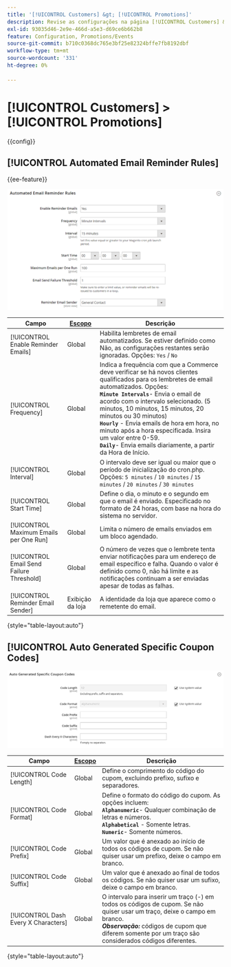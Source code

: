 ```yaml
---
title: '[!UICONTROL Customers] &gt; [!UICONTROL Promotions]'
description: Revise as configurações na página [!UICONTROL Customers] &gt; [!UICONTROL Promotions] do Administrador do Commerce.
exl-id: 93035d46-2e9e-466d-a5e3-d69ce6b662b8
feature: Configuration, Promotions/Events
source-git-commit: b710c0368dc765e3bf25e82324bffe7fb8192dbf
workflow-type: tm+mt
source-wordcount: '331'
ht-degree: 0%

---
```


# [!UICONTROL Customers] > [!UICONTROL Promotions]

{{config}}

## [!UICONTROL Automated Email Reminder Rules]

{{ee-feature}}

![Regras Automatizadas de Lembrete de Email](./assets/promotions-automated-email-reminder-rules.png)<!-- zoom -->

<!-- [Automated Email Reminder Rules](https://docs.magento.com/user-guide/marketing/email-reminder-rules-configure.html) -->

| Campo | [Escopo](../../getting-started/websites-stores-views.md#scope-settings) | Descrição |
|--- |--- |--- |
| [!UICONTROL Enable Reminder Emails] | Global | Habilita lembretes de email automatizados. Se estiver definido como Não, as configurações restantes serão ignoradas. Opções: `Yes` / `No` |
| [!UICONTROL Frequency] | Global | Indica a frequência com que a Commerce deve verificar se há novos clientes qualificados para os lembretes de email automatizados. Opções: <br/>**`Minute Intervals`**- Envia o email de acordo com o intervalo selecionado. (5 minutos, 10 minutos, 15 minutos, 20 minutos ou 30 minutos)<br/>**`Hourly`** - Envia emails de hora em hora, no minuto após a hora especificada. Insira um valor entre 0-59. <br/>**`Daily`**- Envia emails diariamente, a partir da Hora de Início. |
| [!UICONTROL Interval] | Global | O intervalo deve ser igual ou maior que o período de inicialização do cron.php. Opções: `5 minutes` / `10 minutes` / `15 minutes` / `20 minutes` / `30 minutes` |
| [!UICONTROL Start Time] | Global | Define o dia, o minuto e o segundo em que o email é enviado. Especificado no formato de 24 horas, com base na hora do sistema no servidor. |
| [!UICONTROL Maximum Emails per One Run] | Global | Limita o número de emails enviados em um bloco agendado. |
| [!UICONTROL Email Send Failure Threshold] | Global | O número de vezes que o lembrete tenta enviar notificações para um endereço de email específico e falha. Quando o valor é definido como 0, não há limite e as notificações continuam a ser enviadas apesar de todas as falhas. |
| [!UICONTROL Reminder Email Sender] | Exibição da loja | A identidade da loja que aparece como o remetente do email. |

{style="table-layout:auto"}

## [!UICONTROL Auto Generated Specific Coupon Codes]

![Códigos de Cupom Específicos Gerados Automaticamente](./assets/promotions-auto-generated-specific-coupon-codes.png)<!-- zoom -->

<!-- [Auto Generated Specific Coupon Codes](https://docs.magento.com/user-guide/marketing/price-rules-cart-coupon-code-configure.md  -->

| Campo | [Escopo](../../getting-started/websites-stores-views.md#scope-settings) | Descrição |
|--- |--- |--- |
| [!UICONTROL Code Length] | Global | Define o comprimento do código do cupom, excluindo prefixo, sufixo e separadores. |
| [!UICONTROL Code Format] | Global | Define o formato do código do cupom. As opções incluem: <br/>**`Alphanumeric`**- Qualquer combinação de letras e números.<br/>**`Alphabetical`** - Somente letras. <br/>**`Numeric`**- Somente números. |
| [!UICONTROL Code Prefix] | Global | Um valor que é anexado ao início de todos os códigos de cupom. Se não quiser usar um prefixo, deixe o campo em branco. |
| [!UICONTROL Code Suffix] | Global | Um valor que é anexado ao final de todos os códigos. Se não quiser usar um sufixo, deixe o campo em branco. |
| [!UICONTROL Dash Every X Characters] | Global | O intervalo para inserir um traço (-) em todos os códigos de cupom. Se não quiser usar um traço, deixe o campo em branco. <br/>_**Observação:**_ códigos de cupom que diferem somente por um traço são considerados códigos diferentes. |

{style="table-layout:auto"}
